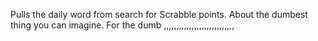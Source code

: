 Pulls the daily word from search for Scrabble points. About the dumbest thing you can imagine. For the dumb ,,,,,,,,,,,,,,,,,,,,,,,,,,,,
